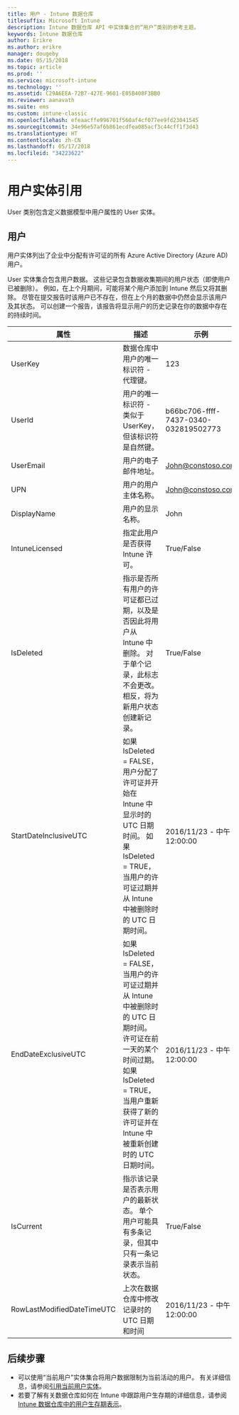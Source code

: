 ```yaml
---
title: 用户 - Intune 数据仓库
titlesuffix: Microsoft Intune
description: Intune 数据仓库 API 中实体集合的“用户”类别的参考主题。
keywords: Intune 数据仓库
author: Erikre
ms.author: erikre
manager: dougeby
ms.date: 05/15/2018
ms.topic: article
ms.prod: ''
ms.service: microsoft-intune
ms.technology: ''
ms.assetid: C29A6EEA-72B7-427E-9601-E05B408F3BB0
ms.reviewer: aanavath
ms.suite: ems
ms.custom: intune-classic
ms.openlocfilehash: efeaacffe996701f560af4cf077ee9fd23041545
ms.sourcegitcommit: 34e96e57af6b861ecdfea085acf3c44cff1f3d43
ms.translationtype: HT
ms.contentlocale: zh-CN
ms.lasthandoff: 05/17/2018
ms.locfileid: "34223622"
---
```

# <a name="reference-for-user-entity"></a>用户实体引用

User 类别包含定义数据模型中用户属性的 User 实体。

## <a name="user"></a>用户

用户实体列出了企业中分配有许可证的所有 Azure Active Directory (Azure AD) 用户。

User 实体集合包含用户数据。 这些记录包含数据收集期间的用户状态（即使用户已被删除）。 例如，在上个月期间，可能将某个用户添加到 Intune 然后又将其删除。 尽管在提交报告时该用户已不存在，但在上个月的数据中仍然会显示该用户及其状态。 可以创建一个报告，该报告将显示用户的历史记录在你的数据中存在的持续时间。

| 属性  | 描述 | 示例 |
|---------|------------|--------|
| UserKey |数据仓库中用户的唯一标识符 - 代理键。 |123 |
| UserId |用户的唯一标识符 - 类似于 UserKey，但该标识符是自然键。 |b66bc706-ffff-7437-0340-032819502773 |
| UserEmail |用户的电子邮件地址。 |John@constoso.com |
| UPN | 用户的用户主体名称。 | John@constoso.com |
| DisplayName |用户的显示名称。 |John |
| IntuneLicensed |指定此用户是否获得 Intune 许可。 |True/False |
| IsDeleted | 指示是否所有用户的许可证都已过期，以及是否因此将用户从 Intune 中删除。 对于单个记录，此标志不会更改。 相反，将为新用户状态创建新记录。 |True/False |
| StartDateInclusiveUTC |如果 IsDeleted = FALSE，用户分配了许可证并开始在 Intune 中显示时的 UTC 日期时间。 如果 IsDeleted = TRUE，当用户的许可证过期并从 Intune 中被删除时的 UTC 日期时间。 |2016/11/23 - 中午 12:00:00 |
| EndDateExclusiveUTC |如果 IsDeleted = FALSE，当用户的许可证过期并从 Intune 中被删除时的 UTC 日期时间。 许可证在前一天的某个时间过期。 如果 IsDeleted = TRUE，当用户重新获得了新的许可证并在 Intune 中被重新创建时的 UTC 日期时间。  |2016/11/23 - 中午 12:00:00 |
| IsCurrent |指示该记录是否表示用户的最新状态。 单个用户可能具有多条记录，但其中只有一条记录表示当前状态。  |True/False |
| RowLastModifiedDateTimeUTC |上次在数据仓库中修改记录时的 UTC 日期和时间  |2016/11/23 - 中午 12:00:00 |

## <a name="next-steps"></a>后续步骤
 - 可以使用“当前用户”实体集合将用户数据限制为当前活动的用户。 有关详细信息，请参阅[引用当前用户实体](reports-ref-current-user.md)。
 - 若要了解有关数据仓库如何在 Intune 中跟踪用户生存期的详细信息，请参阅 [Intune 数据仓库中的用户生存期表示](reports-ref-user-timeline.md)。
